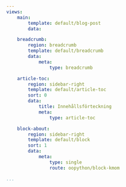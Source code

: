 ```yaml
---
views:
    main:
        template: default/blog-post
        data:

    breadcrumb:
        region: breadcrumb
        template: default/breadcrumb
        data:
            meta: 
                type: breadcrumb

    article-toc:
        region: sidebar-right
        template: default/article-toc
        sort: 0
        data:
            title: Innehållsförteckning
            meta: 
                type: article-toc

    block-about:
        region: sidebar-right
        template: default/block
        sort: 1
        data:
            meta: 
                type: single
                route: oopython/block-kmom

...
```

